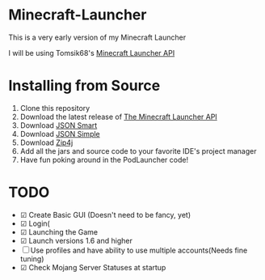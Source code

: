 Minecraft-Launcher
==================
This is a very early version of my Minecraft Launcher

I will be using Tomsik68's [Minecraft Launcher API](https://github.com/tomsik68/mclauncher-api)

Installing from Source
==================
1. Clone this repository
2. Download the latest release of [The Minecraft Launcher API](https://github.com/tomsik68/mclauncher-api/releases)
3. Download [JSON Smart](http://code.google.com/p/json-smart/downloads/detail?name=json-smart-1.1.1.jar&can=2&q=)
4. Download [JSON Simple](http://code.google.com/p/json-simple/downloads/detail?name=json-simple-1.1.1.jar&can=2&q=)
5. Download [Zip4j](http://www.lingala.net/zip4j/download.php)
6. Add all the jars and source code to your favorite IDE's project manager
7. Have fun poking around in the PodLauncher code!

TODO
==================
- ☑ Create Basic GUI (Doesn't need to be fancy, yet)
- ☑ Login(
- ☑ Launching the Game
- ☑ Launch versions 1.6 and higher
- ☐ Use profiles and have ability to use multiple accounts(Needs fine tuning)
- ☑ Check Mojang Server Statuses at startup 
